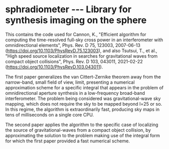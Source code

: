 # sphradiometer --- Library for synthesis imaging on the sphere

This contains the code used for Cannon, K., "Efficient algorithm for computing the time-resolved full-sky cross power in an interferometer with omnidirectional elements", Phys. Rev. D 75, 123003, 2007-06-13 (https://doi.org/10.1103/PhysRevD.75.123003), and also Tsutsui, T., et al., "High speed source localization in searches for gravitational waves from compact object collisions", Phys. Rev. D 103, 043011, 2021-02-22 (https://doi.org/10.1103/PhysRevD.103.043011).

The first paper generalizes the van Cittert-Zernike theorem away from the narrow-band, small field of view, limit, presenting a numerical approximation scheme for a specific integral that appears in the problem of omnidirectional aperture synthesis in a low-frequency broad-band interferometer.  The problem being considered was gravitational-wave sky mapping, which does not require the sky to be mapped beyond l=25 or so.  In this regime, the algorithm is extraordinarily fast, producing sky maps in tens of milliseconds on a single core CPU.

The second paper applies the algorithm to the specific case of localizing the source of gravitational-waves from a compact object collision, by approximating the solution to the problem making use of the integral form for which the first paper provided a fast numerical scheme.
